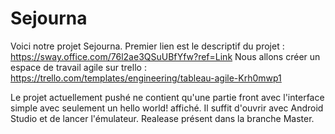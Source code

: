 # Sejourna


Voici notre projet Sejourna.
Premier lien est le descriptif du projet :
https://sway.office.com/76l2ae3QSuUBfYfw?ref=Link
Nous allons créer un espace de travail agile sur trello :
https://trello.com/templates/engineering/tableau-agile-Krh0mwp1

Le projet actuellement pushé ne contient qu'une partie front avec l'interface simple avec seulement un hello world! affiché. Il suffit d'ouvrir avec Android Studio et de lancer l'émulateur.
Realease présent dans la branche Master.


